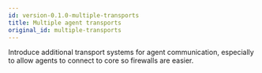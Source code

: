 ```yaml
---
id: version-0.1.0-multiple-transports
title: Multiple agent transports
original_id: multiple-transports
---
```


Introduce additional transport systems for agent communication,
especially to allow agents to connect to core so firewalls are easier.
